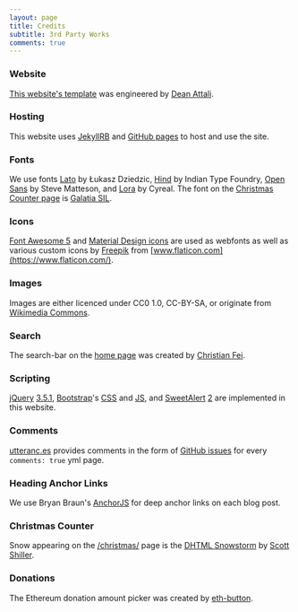 ```yaml
---
layout: page
title: Credits
subtitle: 3rd Party Works
comments: true
---
```


### Website
[This website's template](https://github.com/daattali/beautiful-jekyll) was engineered by [Dean Attali](https://github.com/daattali).

### Hosting
This website uses [JekyllRB](https://jekyllrb.com) and [GitHub pages](https://pages.github.com) to host and use the site.

### Fonts
We use fonts [Lato](https://fonts.google.com/specimen/Lato) by Łukasz Dziedzic, [Hind](https://fonts.google.com/specimen/Hind) by Indian Type Foundry, [Open Sans](https://fonts.google.com/specimen/Open+Sans) by Steve Matteson, and [Lora](https://fonts.google.com/specimen/Lora) by Cyreal. The font on the [Christmas Counter page](/christmas) is [Galatia SIL](https://www.fontzillion.com/fonts/sil-international/galatia-sil).

### Icons
[Font Awesome 5](https://fontawesome.com) and [Material Design icons](https://material.io/resources/icons/?style=baseline) are used as webfonts as well as various custom icons by [Freepik](https://www.flaticon.com/authors/freepik) from [www.flaticon.com](https://www.flaticon.com/).

### Images
Images are either licenced under CC0 1.0, CC-BY-SA, or originate from [Wikimedia Commons](https://commons.wikimedia.org/wiki/Main_Page).

### Search
The search-bar on the [home page](/) was created by [Christian Fei](https://github.com/christian-fei/Simple-Jekyll-Search).

### Scripting
[jQuery](https://jquery.com) [3.5.1](https://github.com/EthanMcBloxxer/ethanmcbloxxer.github.io/blob/master/assets/js/jquery-3.5.1.js),
[Bootstrap](https://getbootstrap.com)'s [CSS](https://github.com/EthanMcBloxxer/ethanmcbloxxer.github.io/blob/main/assets/bootstrap/css/bootstrap.css) and [JS](https://github.com/EthanMcBloxxer/ethanmcbloxxer.github.io/blob/main/assets/bootstrap/js/bootstrap.js), and
[SweetAlert](https://sweetalert.js.org) [2](https://github.com/EthanMcBloxxer/ethanmcbloxxer.github.io/blob/main/assets/js/swal.js) are implemented in this website.

### Comments
[utteranc.es](https://utteranc.es) provides comments in the form of [GitHub issues](https://github.com/EthanMcBloxxer/ethanmcbloxxer.github.io/issues) for every `comments: true` yml page.

### Heading Anchor Links
We use Bryan Braun's [AnchorJS](https://www.bryanbraun.com/anchorjs/) for deep anchor links on each blog post.

### Christmas Counter
Snow appearing on the [/christmas/](/christmas/) page is the [DHTML Snowstorm](https://github.com/scottschiller/snowstorm/) by [Scott Shiller](https://github.com/scottschiller).

### Donations
The Ethereum donation amount picker was created by [eth-button](https://eth-button.github.io/eth-button/).
